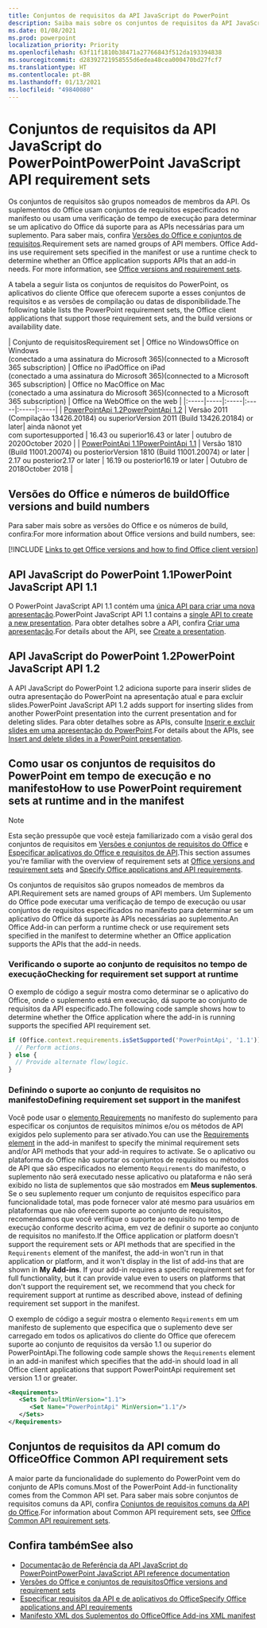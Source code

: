 ```yaml
---
title: Conjuntos de requisitos da API JavaScript do PowerPoint
description: Saiba mais sobre os conjuntos de requisitos da API JavaScript do PowerPoint.
ms.date: 01/08/2021
ms.prod: powerpoint
localization_priority: Priority
ms.openlocfilehash: 63f11f1810b38471a27766843f512da193394838
ms.sourcegitcommit: d28392721958555d6edea48cea000470bd27fcf7
ms.translationtype: HT
ms.contentlocale: pt-BR
ms.lasthandoff: 01/13/2021
ms.locfileid: "49840080"
---
```

# <a name="powerpoint-javascript-api-requirement-sets"></a><span data-ttu-id="5cf5d-103">Conjuntos de requisitos da API JavaScript do PowerPoint</span><span class="sxs-lookup"><span data-stu-id="5cf5d-103">PowerPoint JavaScript API requirement sets</span></span>

<span data-ttu-id="5cf5d-p101">Os conjuntos de requisitos são grupos nomeados de membros da API. Os suplementos do Office usam conjuntos de requisitos especificados no manifesto ou usam uma verificação de tempo de execução para determinar se um aplicativo do Office dá suporte para as APIs necessárias para um suplemento. Para saber mais, confira [Versões do Office e conjuntos de requisitos](../../develop/office-versions-and-requirement-sets.md).</span><span class="sxs-lookup"><span data-stu-id="5cf5d-p101">Requirement sets are named groups of API members. Office Add-ins use requirement sets specified in the manifest or use a runtime check to determine whether an Office application supports APIs that an add-in needs. For more information, see [Office versions and requirement sets](../../develop/office-versions-and-requirement-sets.md).</span></span>

<span data-ttu-id="5cf5d-107">A tabela a seguir lista os conjuntos de requisitos do PowerPoint, os aplicativos do cliente Office que oferecem suporte a esses conjuntos de requisitos e as versões de compilação ou datas de disponibilidade.</span><span class="sxs-lookup"><span data-stu-id="5cf5d-107">The following table lists the PowerPoint requirement sets, the Office client applications that support those requirement sets, and the build versions or availability date.</span></span>

|  <span data-ttu-id="5cf5d-108">Conjunto de requisitos</span><span class="sxs-lookup"><span data-stu-id="5cf5d-108">Requirement set</span></span>  |  <span data-ttu-id="5cf5d-109">Office no Windows</span><span class="sxs-lookup"><span data-stu-id="5cf5d-109">Office on Windows</span></span><br><span data-ttu-id="5cf5d-110">(conectado a uma assinatura do Microsoft 365)</span><span class="sxs-lookup"><span data-stu-id="5cf5d-110">(connected to a Microsoft 365 subscription)</span></span>  |  <span data-ttu-id="5cf5d-111">Office no iPad</span><span class="sxs-lookup"><span data-stu-id="5cf5d-111">Office on iPad</span></span><br><span data-ttu-id="5cf5d-112">(conectado a uma assinatura do Microsoft 365)</span><span class="sxs-lookup"><span data-stu-id="5cf5d-112">(connected to a Microsoft 365 subscription)</span></span>  |  <span data-ttu-id="5cf5d-113">Office no Mac</span><span class="sxs-lookup"><span data-stu-id="5cf5d-113">Office on Mac</span></span><br><span data-ttu-id="5cf5d-114">(conectado a uma assinatura do Microsoft 365)</span><span class="sxs-lookup"><span data-stu-id="5cf5d-114">(connected to a Microsoft 365 subscription)</span></span>  | <span data-ttu-id="5cf5d-115">Office na Web</span><span class="sxs-lookup"><span data-stu-id="5cf5d-115">Office on the web</span></span> |
|:-----|-----|:-----|:-----|:-----|:-----|
| [<span data-ttu-id="5cf5d-116">PowerPointApi 1.2</span><span class="sxs-lookup"><span data-stu-id="5cf5d-116">PowerPointApi 1.2</span></span>](powerpoint-api-1-2-requirement-set.md)  | <span data-ttu-id="5cf5d-117">Versão 2011 (Compilação 13426.20184) ou superior</span><span class="sxs-lookup"><span data-stu-id="5cf5d-117">Version 2011 (Build 13426.20184) or later</span></span>| <span data-ttu-id="5cf5d-118">ainda não</span><span class="sxs-lookup"><span data-stu-id="5cf5d-118">not yet</span></span><br><span data-ttu-id="5cf5d-119">com suporte</span><span class="sxs-lookup"><span data-stu-id="5cf5d-119">supported</span></span> | <span data-ttu-id="5cf5d-120">16.43 ou superior</span><span class="sxs-lookup"><span data-stu-id="5cf5d-120">16.43 or later</span></span> | <span data-ttu-id="5cf5d-121">outubro de 2020</span><span class="sxs-lookup"><span data-stu-id="5cf5d-121">October 2020</span></span> |
| [<span data-ttu-id="5cf5d-122">PowerPointApi 1.1</span><span class="sxs-lookup"><span data-stu-id="5cf5d-122">PowerPointApi 1.1</span></span>](powerpoint-api-1-1-requirement-set.md) | <span data-ttu-id="5cf5d-123">Versão 1810 (Build 11001.20074) ou posterior</span><span class="sxs-lookup"><span data-stu-id="5cf5d-123">Version 1810 (Build 11001.20074) or later</span></span> | <span data-ttu-id="5cf5d-124">2.17 ou posterior</span><span class="sxs-lookup"><span data-stu-id="5cf5d-124">2.17 or later</span></span> | <span data-ttu-id="5cf5d-125">16.19 ou posterior</span><span class="sxs-lookup"><span data-stu-id="5cf5d-125">16.19 or later</span></span> | <span data-ttu-id="5cf5d-126">Outubro de 2018</span><span class="sxs-lookup"><span data-stu-id="5cf5d-126">October 2018</span></span> |

## <a name="office-versions-and-build-numbers"></a><span data-ttu-id="5cf5d-127">Versões do Office e números de build</span><span class="sxs-lookup"><span data-stu-id="5cf5d-127">Office versions and build numbers</span></span>

<span data-ttu-id="5cf5d-128">Para saber mais sobre as versões do Office e os números de build, confira:</span><span class="sxs-lookup"><span data-stu-id="5cf5d-128">For more information about Office versions and build numbers, see:</span></span>

[!INCLUDE [Links to get Office versions and how to find Office client version](../../includes/links-get-office-versions-builds.md)]

## <a name="powerpoint-javascript-api-11"></a><span data-ttu-id="5cf5d-129">API JavaScript do PowerPoint 1.1</span><span class="sxs-lookup"><span data-stu-id="5cf5d-129">PowerPoint JavaScript API 1.1</span></span>

<span data-ttu-id="5cf5d-130">O PowerPoint JavaScript API 1.1 contém uma [única API para criar uma nova apresentação](/javascript/api/powerpoint#powerpoint-createpresentation-base64file-).</span><span class="sxs-lookup"><span data-stu-id="5cf5d-130">PowerPoint JavaScript API 1.1 contains a [single API to create a new presentation](/javascript/api/powerpoint#powerpoint-createpresentation-base64file-).</span></span> <span data-ttu-id="5cf5d-131">Para obter detalhes sobre a API, confira [Criar uma apresentação](../../powerpoint/powerpoint-add-ins.md#create-a-presentation).</span><span class="sxs-lookup"><span data-stu-id="5cf5d-131">For details about the API, see [Create a presentation](../../powerpoint/powerpoint-add-ins.md#create-a-presentation).</span></span>

## <a name="powerpoint-javascript-api-12"></a><span data-ttu-id="5cf5d-132">API JavaScript do PowerPoint 1.2</span><span class="sxs-lookup"><span data-stu-id="5cf5d-132">PowerPoint JavaScript API 1.2</span></span>

<span data-ttu-id="5cf5d-133">A API JavaScript do PowerPoint 1.2 adiciona suporte para inserir slides de outra apresentação do PowerPoint na apresentação atual e para excluir slides.</span><span class="sxs-lookup"><span data-stu-id="5cf5d-133">PowerPoint JavaScript API 1.2 adds support for inserting slides from another PowerPoint presentation into the current presentation and for deleting slides.</span></span> <span data-ttu-id="5cf5d-134">Para obter detalhes sobre as APIs, consulte [Inserir e excluir slides em uma apresentação do PowerPoint](../../powerpoint/insert-slides-into-presentation.md).</span><span class="sxs-lookup"><span data-stu-id="5cf5d-134">For details about the APIs, see [Insert and delete slides in a PowerPoint presentation](../../powerpoint/insert-slides-into-presentation.md).</span></span>

## <a name="how-to-use-powerpoint-requirement-sets-at-runtime-and-in-the-manifest"></a><span data-ttu-id="5cf5d-135">Como usar os conjuntos de requisitos do PowerPoint em tempo de execução e no manifesto</span><span class="sxs-lookup"><span data-stu-id="5cf5d-135">How to use PowerPoint requirement sets at runtime and in the manifest</span></span>

> [!NOTE]
> <span data-ttu-id="5cf5d-136">Esta seção pressupõe que você esteja familiarizado com a visão geral dos conjuntos de requisitos em [Versões e conjuntos de requisitos do Office](../../develop/office-versions-and-requirement-sets.md) e [Especificar aplicativos do Office e requisitos de API](../../develop/specify-office-hosts-and-api-requirements.md).</span><span class="sxs-lookup"><span data-stu-id="5cf5d-136">This section assumes you're familiar with the overview of requirement sets at [Office versions and requirement sets](../../develop/office-versions-and-requirement-sets.md) and [Specify Office applications and API requirements](../../develop/specify-office-hosts-and-api-requirements.md).</span></span>

<span data-ttu-id="5cf5d-137">Os conjuntos de requisitos são grupos nomeados de membros da API.</span><span class="sxs-lookup"><span data-stu-id="5cf5d-137">Requirement sets are named groups of API members.</span></span> <span data-ttu-id="5cf5d-138">Um Suplemento do Office pode executar uma verificação de tempo de execução ou usar conjuntos de requisitos especificados no manifesto para determinar se um aplicativo do Office dá suporte às APIs necessárias ao suplemento.</span><span class="sxs-lookup"><span data-stu-id="5cf5d-138">An Office Add-in can perform a runtime check or use requirement sets specified in the manifest to determine whether an Office application supports the APIs that the add-in needs.</span></span>

### <a name="checking-for-requirement-set-support-at-runtime"></a><span data-ttu-id="5cf5d-139">Verificando o suporte ao conjunto de requisitos no tempo de execução</span><span class="sxs-lookup"><span data-stu-id="5cf5d-139">Checking for requirement set support at runtime</span></span>

<span data-ttu-id="5cf5d-140">O exemplo de código a seguir mostra como determinar se o aplicativo do Office, onde o suplemento está em execução, dá suporte ao conjunto de requisitos da API especificado.</span><span class="sxs-lookup"><span data-stu-id="5cf5d-140">The following code sample shows how to determine whether the Office application where the add-in is running supports the specified API requirement set.</span></span>

```js
if (Office.context.requirements.isSetSupported('PowerPointApi', '1.1')) {
  // Perform actions.
} else {
  // Provide alternate flow/logic.
}
```

### <a name="defining-requirement-set-support-in-the-manifest"></a><span data-ttu-id="5cf5d-141">Definindo o suporte ao conjunto de requisitos no manifesto</span><span class="sxs-lookup"><span data-stu-id="5cf5d-141">Defining requirement set support in the manifest</span></span>

<span data-ttu-id="5cf5d-142">Você pode usar o [elemento Requirements](../manifest/requirements.md) no manifesto do suplemento para especificar os conjuntos de requisitos mínimos e/ou os métodos de API exigidos pelo suplemento para ser ativado.</span><span class="sxs-lookup"><span data-stu-id="5cf5d-142">You can use the [Requirements element](../manifest/requirements.md) in the add-in manifest to specify the minimal requirement sets and/or API methods that your add-in requires to activate.</span></span> <span data-ttu-id="5cf5d-143">Se o aplicativo ou plataforma do Office não suportar os conjuntos de requisitos ou métodos de API que são especificados no elemento `Requirements` do manifesto, o suplemento não será executado nesse aplicativo ou plataforma e não será exibido no lista de suplementos que são mostrados em **Meus suplementos**. Se o seu suplemento requer um conjunto de requisitos específico para funcionalidade total, mas pode fornecer valor até mesmo para usuários em plataformas que não oferecem suporte ao conjunto de requisitos, recomendamos que você verifique o suporte ao requisito no tempo de execução conforme descrito acima, em vez de definir o suporte ao conjunto de requisitos no manifesto.</span><span class="sxs-lookup"><span data-stu-id="5cf5d-143">If the Office application or platform doesn't support the requirement sets or API methods that are specified in the `Requirements` element of the manifest, the add-in won't run in that application or platform, and it won't display in the list of add-ins that are shown in **My Add-ins**. If your add-in requires a specific requirement set for full functionality, but it can provide value even to users on platforms that don't support the requirement set, we recommend that you check for requirement support at runtime as described above, instead of defining requirement set support in the manifest.</span></span>

<span data-ttu-id="5cf5d-144">O exemplo de código a seguir mostra o elemento `Requirements` em um manifesto de suplemento que especifica que o suplemento deve ser carregado em todos os aplicativos do cliente do Office que oferecem suporte ao conjunto de requisitos da versão 1.1 ou superior do PowerPointApi.</span><span class="sxs-lookup"><span data-stu-id="5cf5d-144">The following code sample shows the `Requirements` element in an add-in manifest which specifies that the add-in should load in all Office client applications that support PowerPointApi requirement set version 1.1 or greater.</span></span>

```xml
<Requirements>
   <Sets DefaultMinVersion="1.1">
      <Set Name="PowerPointApi" MinVersion="1.1"/>
   </Sets>
</Requirements>
```

## <a name="office-common-api-requirement-sets"></a><span data-ttu-id="5cf5d-145">Conjuntos de requisitos da API comum do Office</span><span class="sxs-lookup"><span data-stu-id="5cf5d-145">Office Common API requirement sets</span></span>

<span data-ttu-id="5cf5d-146">A maior parte da funcionalidade do suplemento do PowerPoint vem do conjunto de APIs comuns.</span><span class="sxs-lookup"><span data-stu-id="5cf5d-146">Most of the PowerPoint Add-in functionality comes from the Common API set.</span></span> <span data-ttu-id="5cf5d-147">Para saber mais sobre conjuntos de requisitos comuns da API, confira [Conjuntos de requisitos comuns da API do Office](office-add-in-requirement-sets.md).</span><span class="sxs-lookup"><span data-stu-id="5cf5d-147">For information about Common API requirement sets, see [Office Common API requirement sets](office-add-in-requirement-sets.md).</span></span>

## <a name="see-also"></a><span data-ttu-id="5cf5d-148">Confira também</span><span class="sxs-lookup"><span data-stu-id="5cf5d-148">See also</span></span>

- [<span data-ttu-id="5cf5d-149">Documentação de Referência da API JavaScript do PowerPoint</span><span class="sxs-lookup"><span data-stu-id="5cf5d-149">PowerPoint JavaScript API reference documentation</span></span>](/javascript/api/powerpoint)
- [<span data-ttu-id="5cf5d-150">Versões do Office e conjuntos de requisitos</span><span class="sxs-lookup"><span data-stu-id="5cf5d-150">Office versions and requirement sets</span></span>](../../develop/office-versions-and-requirement-sets.md)
- [<span data-ttu-id="5cf5d-151">Especificar requisitos da API e de aplicativos do Office</span><span class="sxs-lookup"><span data-stu-id="5cf5d-151">Specify Office applications and API requirements</span></span>](../../develop/specify-office-hosts-and-api-requirements.md)
- [<span data-ttu-id="5cf5d-152">Manifesto XML dos Suplementos do Office</span><span class="sxs-lookup"><span data-stu-id="5cf5d-152">Office Add-ins XML manifest</span></span>](../../develop/add-in-manifests.md)
